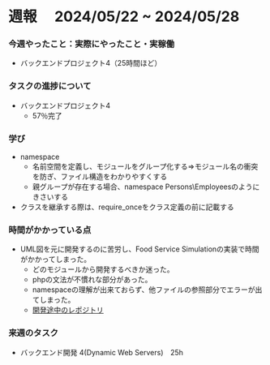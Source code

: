# 週報　 2024/05/22 ~ 2024/05/28

### 今週やったこと：実際にやったこと・実稼働

- バックエンドプロジェクト4（25時間ほど）

### タスクの進捗について

- バックエンドプロジェクト4
    - 57％完了

### 学び
- namespace
    - 名前空間を定義し、モジュールをグループ化する⇒モジュール名の衝突を防ぎ、ファイル構造をわかりやすくする
    - 親グループが存在する場合、namespace Persons\Employeesのようにきさいする
- クラスを継承する際は、require_onceをクラス定義の前に記載する

### 時間がかかっている点
- UML図を元に開発するのに苦労し、Food Service Simulationの実装で時間がかかってしまった。
  - どのモジュールから開発するべきか迷った。
  - phpの文法が不慣れな部分があった。
  - namespaceの理解が出来ておらず、他ファイルの参照部分でエラーが出てしまった。
  - [開発途中のレポジトリ](https://github.com/wtbtabuo/FoodServiceSimulation/tree/main/src)


### 来週のタスク

- バックエンド開発 4(Dynamic Web Servers)　25h